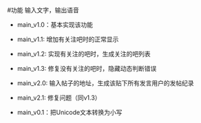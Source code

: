 ﻿#功能
输入文字，输出语音

- main_v1.0：基本实现该功能

- main_v1.1: 增加有关注吧时的正常显示

- main_v1.2: 实现有关注的吧时，生成关注的吧列表

- main_v1.3: 修复没有关注的吧时，隐藏动态判断错误

- main_v2.0: 输入帖子的地址，生成该贴下所有发言用户的发帖纪录

- main_v2.1: 修复问题（同v1.3）

- main_v0.1：把Unicode文本转换为小写
